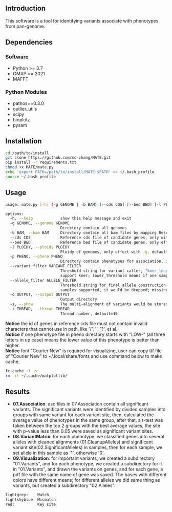 ## Introduction
This software is a tool for identifying variants associate with phenotypes from pan-genome.

## Dependencies
### Software
 - Python >= 3.7
 - GMAP >= 2021
 - MAFFT
### Python Modules
 - pathos==0.3.0
 - outlier_utils
 - scipy
 - bioplotz
 - pysam

## Installation
```bash
cd /path/to/install
git clone https://github.com/sc-zhang/MATE.git
pip install -r requirements.txt
chmod +x MATE/mate.py
echo 'export PATH=/path/to/install/MATE:$PATH' >> ~/.bash_profile
source ~/.bash_profile
```

## Usage
```bash                                                                                                                                                                                                                                                                                             ─╯
usage: mate.py [-h] (-g GENOME | -b BAM) [--cds CDS] [--bed BED] [-l PLOIDY] -p PHENO [--variant_filter VARIANT_FILTER] [--allele_filter ALLELE_FILTER] -o OUTPUT [-s] [-t THREAD]

options:
  -h, --help            show this help message and exit
  -g GENOME, --genome GENOME
                        Directory contain all genomes
  -b BAM, --bam BAM     Directory contain all bam files by mapping Reseq reads to reference cds
  --cds CDS             Reference cds file of candidate genes, only with -g/--genome
  --bed BED             Reference bed file of candidate genes, only effect with -b/--bam
  -l PLOIDY, --ploidy PLOIDY
                        Ploidy of genomes, only effect with -g, default=2
  -p PHENO, --pheno PHENO
                        Directory contain phenotypes for association, if the filename of phenotype starts with "LOW-", means lower value is better
  --variant_filter VARIANT_FILTER
                        Threshold string for variant caller, "kmer_length:kmer_threshold:lower_threshold:missing_threshold", kmer_length means the size of kmer for counting; kmer_threshold means if one kmer at one position among samples, supported by less than this ratio of samples, mark it as low
                        support kmer; lower_threshold means if one sample contain more than this count of low support kmers, drop it; missing_threshold means for one position if more than this ratio of samples are "-" at drop it; default=5:0.05:0.9
  --allele_filter ALLELE_FILTER
                        Threshold string for final allele construction, "lower_threshold:upper_threshold:missing_threshold:min_allele", lower_threshold means if one allele with less than this ratio of samples supported, it would be dropped; upper_threshold means if one allele with more than this ratio of
                        samples supported, it would be dropped; missing_threshold means if one gene with more than this ratio of samples marked as absence, it would be dropped; min_allele means if one gene with less than this count of alleles (ignore absence), it would be dropped; default=0.05:1:0.25:1
  -o OUTPUT, --output OUTPUT
                        Output directory
  -s, --show            The multi-alignment of variants would be stored as pdf file if this parameter is set
  -t THREAD, --thread THREAD
                        Thread number, default=10
```
**Notice** the id of genes in reference cds file must not contain invalid characters that cannot use in path, like '/', 
'\', '?', et al.  
**Notice** if one phenotype file in pheno directory starts with "LOW-" (all three letters in up case) means the 
lower value of this phenotype is better than higher.  
**Notice** font "Courier New" is required for visualizing, user can copy ttf file of "Courier New" to 
~/.local/share/fonts and use command below to make cache.
```bash
fc-cache -f -v
rm -rf ~/.cache/matplotlib/
```

## Results
- **07.Association**: asc files in 07.Association contain all significant variants. The significant variants were 
identified by divided samples into groups with same variant for each variant site, then, calculated the average value 
of phenotypes in the same group, after that, a t-test was taken between the top 2 groups with the best average 
values, the site with p-value less than 0.05 were saved as significant variant sites.
- **08.VariantMatrix**: for each phenotype, we classified genes into several alleles with cleaned alignments 
(01.CleanupAlleles) and significant variant site(02.SignificantAlleles) in samples, then for each sample, 
we set allele in this sample as '1', otherwise '0'.
- **09.Visualization**: for important variants, we created a subdirectory "01.Variants", and for each phenotype, 
we created a subdirectory for it in "01.Variants", and drawn the variants on genes, and for each gene, a pdf file 
with the same name of gene was saved. The bases with different colors have different means; for different alleles we 
did same thing as variants, but created a subdirectory "02.Alleles".
```bash
lightgrey:    Match
lightskyblue: Mismatch
red:          Key site
```